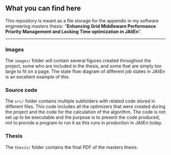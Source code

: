 ## What you can find here

This repository is meant as a file storage for the appendix in my software engineering masters thesis: "**Enhancing Grid Middleware Performance Priority Management and Locking Time optimization in JAliEn**". 

---

### Images
The ```images/``` folder will contain several figures created throughout the project, some who are included in the thesis, and some that are simply too large to fit on a page. The state flow diagram of different job states in JAliEn is an excellent example of this. 


### Source code
The ```src/``` folder contains multiple subfolders with related code stored in different files. This code includes all the optimizers that were created during the project and the code for the calculation of the algorithm. The code is not set up to be executable and the purpose is to present the code produced, not to provide a program to run it as this runs in production in JAliEn today. 


### Thesis
The ```thesis/``` folder contains the final PDF of the masters thesis. 